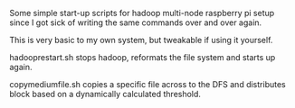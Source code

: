 Some simple start-up scripts for hadoop multi-node raspberry pi setup since I got sick of writing the same commands over and over again.

This is very basic to my own system, but tweakable if using it yourself.

hadooprestart.sh stops hadoop, reformats the file system and starts up again.

copymediumfile.sh copies a specific file across to the DFS and distributes block based on a dynamically calculated threshold. 
